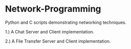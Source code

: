 # Network-Programming
Python and C scripts demonstrating networking techniques. 

1.) A Chat Server and Client implementation. 

2.) A File Transfer Server and Client implementation. 
